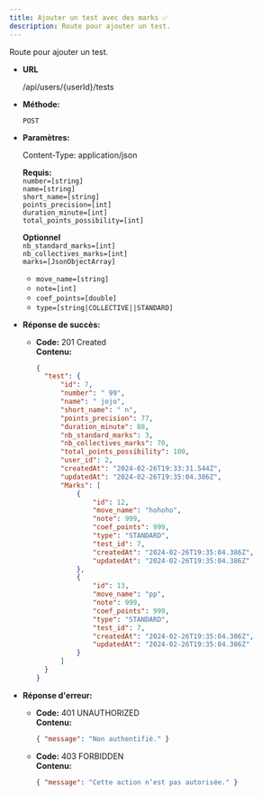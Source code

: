 ```yaml
---
title: Ajouter un test avec des marks ✅
description: Route pour ajouter un test.
---
```


Route pour ajouter un test.

- **URL**

  /api/users/{userId}/tests

- **Méthode:**

  `POST`

- **Paramètres:**

  Content-Type: application/json

  **Requis:**<br>
  `number=[string]`<br>
  `name=[string]`<br>
  `short_name=[string]`<br>
  `points_precision=[int]`<br>
  `duration_minute=[int]`<br>
  `total_points_possibility=[int]`<br>

  **Optionnel**<br>
  `nb_standard_marks=[int]`<br>
  `nb_collectives_marks=[int]`<br>
  `marks=[JsonObjectArray]`<br>
  - `move_name=[string]`
  - `note=[int]`
  - `coef_points=[double]`
  - `type=[string|COLLECTIVE||STANDARD]`

- **Réponse de succès:**

  - **Code:** 201 Created<br />
    **Contenu:**
    ```json
    {
      "test": {
          "id": 7,
          "number": " 99",
          "name": " jojo",
          "short_name": " n",
          "points_precision": 77,
          "duration_minute": 88,
          "nb_standard_marks": 3,
          "nb_collectives_marks": 70,
          "total_points_possibility": 100,
          "user_id": 2,
          "createdAt": "2024-02-26T19:33:31.544Z",
          "updatedAt": "2024-02-26T19:35:04.386Z",
          "Marks": [
              {
                  "id": 12,
                  "move_name": "hohoho",
                  "note": 999,
                  "coef_points": 999,
                  "type": "STANDARD",
                  "test_id": 7,
                  "createdAt": "2024-02-26T19:35:04.386Z",
                  "updatedAt": "2024-02-26T19:35:04.386Z"
              },
              {
                  "id": 13,
                  "move_name": "pp",
                  "note": 999,
                  "coef_points": 999,
                  "type": "STANDARD",
                  "test_id": 7,
                  "createdAt": "2024-02-26T19:35:04.386Z",
                  "updatedAt": "2024-02-26T19:35:04.386Z"
              }
          ]
      }
    }

    ```

- **Réponse d'erreur:**

  - **Code:** 401 UNAUTHORIZED <br />
    **Contenu:**
    ```json
    { "message": "Non authentifié." }
    ```

  - **Code:** 403 FORBIDDEN <br />
    **Contenu:**
    ```json
    { "message": "Cette action n’est pas autorisée." }
    ```
